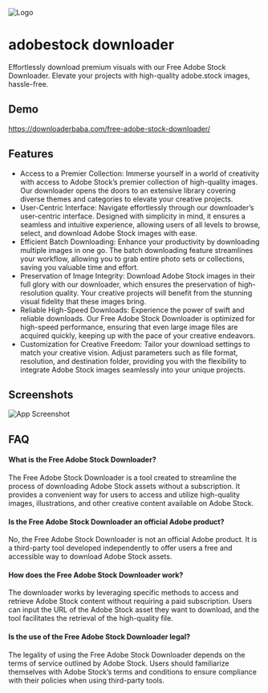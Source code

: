 
![Logo](https://downloaderbaba.com/wp-content/uploads/2023/11/logo-150.png)


# adobestock downloader 

Effortlessly download premium visuals with our Free Adobe Stock Downloader. Elevate your projects with high-quality adobe.stock images, hassle-free.

## Demo

https://downloaderbaba.com/free-adobe-stock-downloader/


## Features

- Access to a Premier Collection: Immerse yourself in a world of creativity with access to Adobe Stock’s premier collection of high-quality images. Our downloader opens the doors to an extensive library covering diverse themes and categories to elevate your creative projects.
- User-Centric Interface: Navigate effortlessly through our downloader’s user-centric interface. Designed with simplicity in mind, it ensures a seamless and intuitive experience, allowing users of all levels to browse, select, and download Adobe Stock images with ease.
- Efficient Batch Downloading: Enhance your productivity by downloading multiple images in one go. The batch downloading feature streamlines your workflow, allowing you to grab entire photo sets or collections, saving you valuable time and effort.
- Preservation of Image Integrity: Download Adobe Stock images in their full glory with our downloader, which ensures the preservation of high-resolution quality. Your creative projects will benefit from the stunning visual fidelity that these images bring.
- Reliable High-Speed Downloads: Experience the power of swift and reliable downloads. Our Free Adobe Stock Downloader is optimized for high-speed performance, ensuring that even large image files are acquired quickly, keeping up with the pace of your creative endeavors.
- Customization for Creative Freedom: Tailor your download settings to match your creative vision. Adjust parameters such as file format, resolution, and destination folder, providing you with the flexibility to integrate Adobe Stock images seamlessly into your unique projects.


## Screenshots

![App Screenshot](https://i.ibb.co/P9gqq9G/adobestock-downloader.png)


## FAQ

#### What is the Free Adobe Stock Downloader?

The Free Adobe Stock Downloader is a tool created to streamline the process of downloading Adobe Stock assets without a subscription. It provides a convenient way for users to access and utilize high-quality images, illustrations, and other creative content available on Adobe Stock.

####  Is the Free Adobe Stock Downloader an official Adobe product? 

No, the Free Adobe Stock Downloader is not an official Adobe product. It is a third-party tool developed independently to offer users a free and accessible way to download Adobe Stock assets.

####  How does the Free Adobe Stock Downloader work?

The downloader works by leveraging specific methods to access and retrieve Adobe Stock content without requiring a paid subscription. Users can input the URL of the Adobe Stock asset they want to download, and the tool facilitates the retrieval of the high-quality file.

#### Is the use of the Free Adobe Stock Downloader legal? 

The legality of using the Free Adobe Stock Downloader depends on the terms of service outlined by Adobe Stock. Users should familiarize themselves with Adobe Stock’s terms and conditions to ensure compliance with their policies when using third-party tools.
